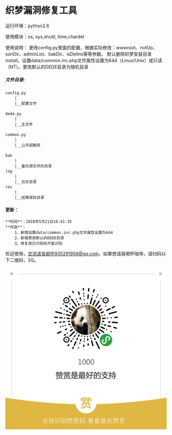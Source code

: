 # 织梦漏洞修复工具

运行环境：python2.6

使用模块：os, sys,shutil, time,chardet

使用说明： 更改config.py里面的配置，根据实际修改：wwwroot、notUp、sonDir、adminList、bakDir、isDelIns等等参数。
默认删除织梦安装目录install。设置data/common.inc.php文件属性设置为644（Linux/Unix）或只读（NT）。更改默认的DEDE目录为随机目录


##### 文件目录:

    config.py
        |
        |__配置文件

    dede.py
        |
        |__主文件

    common.py
        |
        |__公共函数库

    bak
        |
        |__备份源文件的目录
    log
        |
        |__日志目录
    res
        |
        |__结果保存目录



#### 更新：

    **时间**：2018年5月21日16:41:35
    **内容**：
        1、新增设置data/common.inc.php文件属性设置为644
        2、新增更改默认的DEDE目录
        3、修复部分识别码不能识别



欢迎使用，交流请发邮件935291958@qq.com，如果想请我喝杯咖啡，请扫码以下二维码，3Q。

![a](https://github.com/a935291958/upDede/blob/master/yz.jpg?raw=true)


